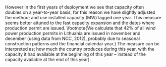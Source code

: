 However in the first years of deployment we see that capacity often doubles on a year-to-year basis, for this reason we have slightly adjusted the method; and use installed capacity (MW) lagged one year. This measure seems better attuned to the fast capacity expansion and the dates where production permit are issued. \footnote{We calculate that 42% of all wind power production permits in Lithuania are issued in november and december (using data from NCC, 2012), probably due to seasonal construction patterns and the financial calendar year.} The measure can be interpreted as; how much the country produces during this year, with the capacity it had available at the beginning of this year – instead of the capacity available at the end of this year).